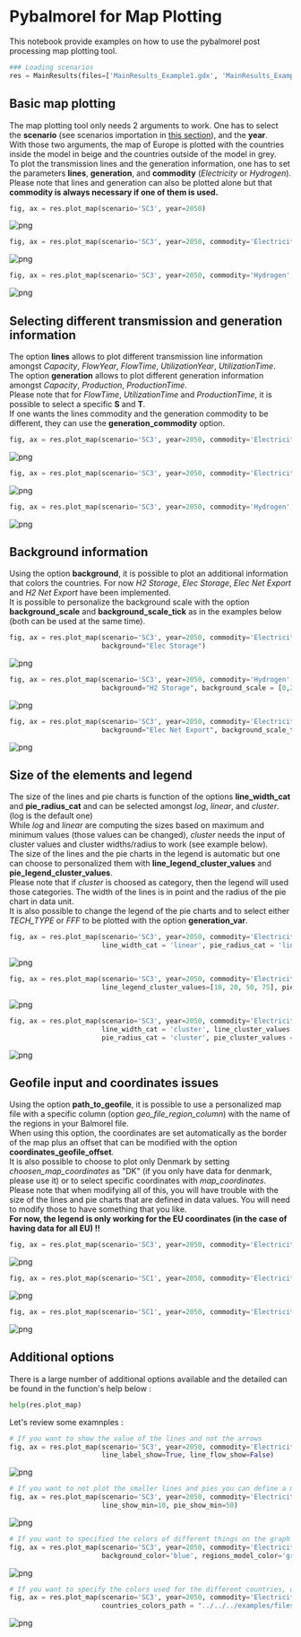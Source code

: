 # Pybalmorel for Map Plotting

This notebook provide examples on how to use the pybalmorel post processing map plotting tool. 

```python
### Loading scenarios
res = MainResults(files=['MainResults_Example1.gdx', 'MainResults_Example2.gdx', 'MainResults_Example3.gdx'], paths='files', scenario_names=['SC1', 'SC2', 'SC3'])
```

## Basic map plotting

The map plotting tool only needs 2 arguments to work. One has to select the **scenario** (see scenarios importation in [this section](postprocessing.md)), and the **year**. \
With those two arguments, the map of Europe is plotted with the countries inside the model in beige and the countries outside of the model in grey. \
To plot the transmission lines and the generation information, one has to set the parameters **lines**, **generation**, and **commodity** (*Electricity* or *Hydrogen*). \
Please note that lines and generation can also be plotted alone but that **commodity is always necessary if one of them is used.**


```python
fig, ax = res.plot_map(scenario='SC3', year=2050)
```
    
![png](../img/PostProcessing_map_files/MapPlotting_4_2.png)
    

```python
fig, ax = res.plot_map(scenario='SC3', year=2050, commodity='Electricity', lines='Capacity', generation='Capacity')
```
   
![png](../img/PostProcessing_map_files/MapPlotting_5_2.png)

```python
fig, ax = res.plot_map(scenario='SC3', year=2050, commodity='Hydrogen', lines='Capacity')
```

![png](../img/PostProcessing_map_files/MapPlotting_6_2.png)


## Selecting different transmission and generation information

The option **lines** allows to plot different transmission line information amongst *Capacity*, *FlowYear*, *FlowTime*, *UtilizationYear*, *UtilizationTime*. \
The option **generation** allows to plot different generation information amongst *Capacity*, *Production*, *ProductionTime*. \
Please note that for *FlowTime*, *UtilizationTime* and *ProductionTime*, it is possible to select a specific **S** and **T**. \
If one wants the lines commodity and the generation commodity to be different, they can use the **generation_commodity** option.


```python
fig, ax = res.plot_map(scenario='SC3', year=2050, commodity='Electricity', lines='FlowYear', generation='Production')
```

![png](../img/PostProcessing_map_files/MapPlotting_8_2.png)


```python
fig, ax = res.plot_map(scenario='SC3', year=2050, commodity='Electricity', lines='FlowTime', generation='ProductionTime', S='S08', T='T076')
```
    
![png](../img/PostProcessing_map_files/MapPlotting_9_2.png)
    

```python
fig, ax = res.plot_map(scenario='SC3', year=2050, commodity='Hydrogen', generation_commodity='Electricity', lines='UtilizationYear', generation='Production')
```

![png](../img/PostProcessing_map_files/MapPlotting_10_2.png)
    

## Background information

Using the option **background**, it is possible to plot an additional information that colors the countries. For now *H2 Storage*, *Elec Storage*, *Elec Net Export* and *H2 Net Export* have been implemented. \
It is possible to personalize the background scale with the option **background_scale** and **background_scale_tick** as in the examples below (both can be used at the same time).


```python
fig, ax = res.plot_map(scenario='SC3', year=2050, commodity='Electricity', lines='Capacity', generation='Capacity', 
                       background="Elec Storage")
```
 
![png](../img/PostProcessing_map_files/MapPlotting_12_3.png)
    

```python
fig, ax = res.plot_map(scenario='SC3', year=2050, commodity='Hydrogen', lines='Capacity', generation='Capacity', 
                       background="H2 Storage", background_scale = [0,25])
```
    
![png](../img/PostProcessing_map_files/MapPlotting_13_3.png)

```python
fig, ax = res.plot_map(scenario='SC3', year=2050, commodity='Electricity', lines='FlowYear', generation='Production', 
                       background="Elec Net Export", background_scale_tick = 20)
```

![png](../img/PostProcessing_map_files/MapPlotting_14_3.png)


## Size of the elements and legend 

The size of the lines and pie charts is function of the options **line_width_cat** and **pie_radius_cat** and can be selected amongst *log*, *linear*, and *cluster*. (log is the default one) \
While *log* and *linear* are computing the sizes based on maximum and minimum values (those values can be changed), *cluster* needs the input of cluster values and cluster widths/radius to work (see example below). \
The size of the lines and the pie charts in the legend is automatic but one can choose to personalized them with **line_legend_cluster_values** and **pie_legend_cluster_values**. \
Please note that if *cluster* is choosed as category, then the legend will used those categories. The width of the lines is in point and the radius of the pie chart in data unit. \
It is also possible to change the legend of the pie charts and to select either *TECH_TYPE* or *FFF* to be plotted with the option **generation_var**.


```python
fig, ax = res.plot_map(scenario='SC3', year=2050, commodity='Electricity', lines='Capacity', generation='Capacity', generation_var='TECH_TYPE',
                       line_width_cat = 'linear', pie_radius_cat = 'linear')
```

![png](../img/PostProcessing_map_files/MapPlotting_16_2.png)

```python
fig, ax = res.plot_map(scenario='SC3', year=2050, commodity='Electricity', lines='Capacity', generation='Capacity', generation_var='FFF',
                       line_legend_cluster_values=[10, 20, 50, 75], pie_legend_cluster_values=[10, 100, 300, 500])
```

![png](../img/PostProcessing_map_files/MapPlotting_17_2.png)

```python
fig, ax = res.plot_map(scenario='SC3', year=2050, commodity='Electricity', lines='Capacity', generation='Capacity',
                       line_width_cat = 'cluster', line_cluster_values = [5, 10, 40, 80], line_cluster_widths = [0.5, 2, 5, 12],
                       pie_radius_cat = 'cluster', pie_cluster_values = [50, 100, 300, 500], pie_cluster_radius = [0.2, 0.5, 1, 1.5])
```

![png](../img/PostProcessing_map_files/MapPlotting_18_2.png)
    

## Geofile input and coordinates issues

Using the option **path_to_geofile**, it is possible to use a personalized map file with a specific column (option *geo_file_region_column*) with the name of the regions in your Balmorel file. \
When using this option, the coordinates are set automatically as the border of the map plus an offset that can be modified with the option **coordinates_geofile_offset**. \
It is also possible to choose to plot only Denmark by setting *choosen_map_coordinates* as "DK" (if you only have data for denmark, please use it) or to select specific coordinates with *map_coordinates*. \
Please note that when modifying all of this, you will have trouble with the size of the lines and pie charts that are defined in data values. You will need to modify those to have something that you like. \
**For now, the legend is only working for the EU coordinates (in the case of having data for all EU) !!**


```python
fig, ax = res.plot_map(scenario='SC3', year=2050, commodity='Electricity', path_to_geofile="../../../examples/files/Geofile_Example.geojson")
```
    
![png](../img/PostProcessing_map_files/MapPlotting_20_2.png)
    

```python
fig, ax = res.plot_map(scenario='SC1', year=2050, commodity='Electricity', lines='Capacity', generation='Capacity')
```

![png](../img/PostProcessing_map_files/MapPlotting_21_2.png)
    

```python
fig, ax = res.plot_map(scenario='SC1', year=2050, commodity='Electricity', lines='Capacity', generation='Capacity', choosen_map_coordinates="DK")
```

![png](../img/PostProcessing_map_files/MapPlotting_22_2.png)
    

## Additional options

There is a large number of additional options available and the detailed can be found in the function's help below :


```python
help(res.plot_map)
```

Let's review some examnples :

```python
# If you want to show the value of the lines and not the arrows
fig, ax = res.plot_map(scenario='SC3', year=2050, commodity='Electricity', lines='UtilizationYear', generation='Capacity',
                       line_label_show=True, line_flow_show=False)
```

![png](../img/PostProcessing_map_files/MapPlotting_25_2.png)
    
```python
# If you want to not plot the smaller lines and pies you can define a minimum value
fig, ax = res.plot_map(scenario='SC3', year=2050, commodity='Electricity', lines='FlowYear', generation='Capacity',
                       line_show_min=10, pie_show_min=50)
```
    
![png](../img/PostProcessing_map_files/MapPlotting_26_2.png)
    
```python
# If you want to specified the colors of different things on the graph
fig, ax = res.plot_map(scenario='SC3', year=2050, commodity='Electricity', lines='FlowYear', generation='Capacity',
                       background_color='blue', regions_model_color='green', regions_ext_color='red', line_color='black')
```
    
![png](../img/PostProcessing_map_files/MapPlotting_27_2.png)
    
```python
# If you want to specify the colors used for the different countries, using a csv file (this coloring has the priority on everything) 
fig, ax = res.plot_map(scenario='SC3', year=2050, commodity='Electricity', lines='FlowYear', generation='Production',
                       countries_colors_path = "../../../examples/files/countries_colors_example.csv")
```
![png](../img/PostProcessing_map_files/MapPlotting_28_2.png)